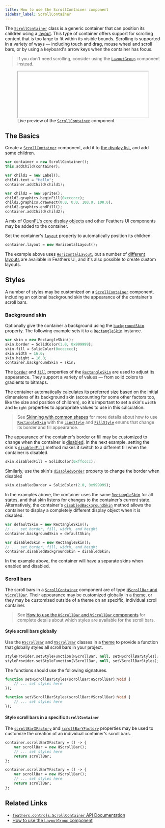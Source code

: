 ```yaml
---
title: How to use the ScrollContainer component
sidebar_label: ScrollContainer
---
```


The [`ScrollContainer`](https://api.feathersui.com/current/feathers/controls/ScrollContainer.html) class is a generic container that can position its children using a [layout](https://api.feathersui.com/current/feathers/layout/). This type of container offers support for scrolling content that is too large to fit within its visible bounds. Scrolling is supported in a variety of ways — including touch and drag, mouse wheel and scroll bars, or by using a keyboard's arrow keys when the container has focus.

> If you don't need scrolling, consider using the [`LayoutGroup`](./layout-group.md) component instead.

<figure>
<iframe src="/learn/haxe-openfl/samples/scroll-container.html" width="100%" height="150"></iframe>
<figcaption>Live preview of the <a href="https://api.feathersui.com/current/feathers/controls/ScrollContainer.html"><code>ScrollContainer</code></a> component</figcaption>
</figure>

## The Basics

Create a [`ScrollContainer`](https://api.feathersui.com/current/feathers/controls/ScrollContainer.html) component, add it to [the display list](https://books.openfl.org/openfl-developers-guide/display-programming/basics-of-display-programming.html), and add some children.

```hx
var container = new ScrollContainer();
this.addChild(container);

var child1 = new Label();
child1.text = "Hello";
container.addChild(child1);

var child2 = new Sprite();
child2.graphics.beginFill(0xcccccc);
child2.graphics.drawRect(0.0, 0.0, 100.0, 100.0);
child2.graphics.endFill();
container.addChild(child2);
```

A mix of [OpenFL's core display objects](https://books.openfl.org/openfl-developers-guide/display-programming/core-display-classes.html) and other Feathers UI components may be added to the container.

Set the container's [`layout`](https://api.feathersui.com/current/feathers/layout/feathers/controls/ScrollContainer.html#layout) property to automatically position its children.

```hx
container.layout = new HorizontalLayout();
```

The example above uses [`HorizontalLayout`](./horizontal-layout.md), but a number of [different layouts](./layouts-and-containers.md) are available in Feathers UI, and it's also possible to create custom layouts.

## Styles

A number of styles may be customized on a [`ScrollContainer`](https://api.feathersui.com/current/feathers/controls/ScrollContainer.html) component, including an optional background skin the appearance of the container's scroll bars.

### Background skin

Optionally give the container a background using the [`backgroundSkin`](https://api.feathersui.com/current/feathers/controls/supportClasses/BaseScrollContainer.html#backgroundSkin) property. The following example sets it to a [`RectangleSkin`](https://api.feathersui.com/current/feathers/skins/RectangleSkin.html) instance.

```hx
var skin = new RectangleSkin();
skin.border = SolidColor(1.0, 0x999999);
skin.fill = SolidColor(0xcccccc);
skin.width = 16.0;
skin.height = 16.0;
container.backgroundSkin = skin;
```

The [`border`](https://api.feathersui.com/current/feathers/skins/BaseGraphicsPathSkin.html#border) and [`fill`](https://api.feathersui.com/current/feathers/skins/BaseGraphicsPathSkin.html#fill) properties of the [`RectangleSkin`](https://api.feathersui.com/current/feathers/skins/RectangleSkin.html) are used to adjust its appearance. They support a variety of values — from solid colors to gradients to bitmaps.

The container automatically calculates its preferred size based on the initial dimensions of its background skin (accounting for some other factors too, like the size and position of children), so it's important to set a skin's `width` and `height` properties to appropriate values to use in this calculation.

> See [Skinning with common shapes](./shape-skins.md) for more details about how to use [`RectangleSkin`](https://api.feathersui.com/current/feathers/skins/RectangleSkin.html) with the [`LineStyle`](https://api.feathersui.com/current/feathers/graphics/LineStyle.html) and [`FillStyle`](https://api.feathersui.com/current/feathers/graphics/FillStyle.html) enums that change its border and fill appearance.

The appearance of the container's border or fill may be customized to change when the container is [disabled](https://api.feathersui.com/current/feathers/core/IUIControl.html#enabled). In the next example, setting the skin's [`disabledFill`](https://api.feathersui.com/current/feathers/skins/RectangleSkin.html#disabledFill) method makes it switch to a different fill when the container is disabled.

```hx
skin.disabledFill = SolidColor(0xffcccc);
```

Similarly, use the skin's [`disabledBorder`](https://api.feathersui.com/current/feathers/skins/RectangleSkin.html#disabledBorder) property to change the border when disabled

```hx
skin.disabledBorder = SolidColor(2.0, 0x999999);
```

In the examples above, the container uses the same [`RectangleSkin`](https://api.feathersui.com/current/feathers/skins/RectangleSkin.html) for all states, and that skin listens for changes to the container's current state. Alternatively, the container's [`disabledBackgroundSkin`](https://api.feathersui.com/current/feathers/controls/supportClasses/BaseScrollContainer.html#disabledBackgroundSkin) method allows the container to display a completely different display object when it is disabled.

```hx
var defaultSkin = new RectangleSkin();
// ... set border, fill, width, and height
container.backgroundSkin = defaultSkin;

var disabledSkin = new RectangleSkin();
// ... set border, fill, width, and height
container.disabledBackgroundSkin = disabledSkin;
```

In the example above, the container will have a separate skins when enabled and disabled.

### Scroll bars

The scroll bars in a [`ScrollContainer`](https://api.feathersui.com/current/feathers/controls/ScrollContainer.html) component are of type [`HScrollBar` and `VScrollBar`](./scroll-bar.md). Their appearance may be customized globally in a [theme](./themes.md), or they may be customized outside of a theme on an specific, individual scroll container.

> See [How to use the `HScrollBar` and `VScrollBar` components](./scroll-bar.md#styles) for complete details about which styles are available for the scroll bars.

#### Style scroll bars globally

Use the [`HScrollBar`](https://api.feathersui.com/current/feathers/controls/HScrollBar.html) and [`VScrollBar`](https://api.feathersui.com/current/feathers/controls/VScrollBar.html) classes in a [theme](./themes.md) to provide a function that globally styles all scroll bars in your project.

```hx
styleProvider.setStyleFunction(HScrollBar, null, setHScrollBarStyles);
styleProvider.setStyleFunction(VScrollBar, null, setVScrollBarStyles);
```

The functions should use the following signatures.

```hx
function setHScrollBarStyles(scrollBar:HScrollBar):Void {
    // ... set styles here
});

function setVScrollBarStyles(scrollBar:VScrollBar):Void {
    // ... set styles here
});
```

#### Style scroll bars in a specific `ScrollContainer`

The [`scrollBarXFactory`](https://api.feathersui.com/current/feathers/controls/supportClasses/BaseScrollContainer.html#scrollBarXFactory) and [`scrollBarYFactory`](https://api.feathersui.com/current/feathers/controls/supportClasses/BaseScrollContainer.html#scrollBarYFactory) properties may be used to customize the creation of an individual container's scroll bars.

```hx
container.scrollBarXFactory = () -> {
    var scrollBar = new HScrollBar();
    // ... set styles here
    return scrollBar;
};

container.scrollBarYFactory = () -> {
    var scrollBar = new VScrollBar();
    // ... set styles here
    return scrollBar;
};
```

## Related Links

- [`feathers.controls.ScrollContainer` API Documentation](https://api.feathersui.com/current/feathers/controls/ScrollContainer.html)
- [How to use the `LayoutGroup` component](./layout-group.md)

